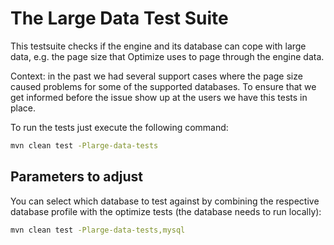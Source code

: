 # The Large Data Test Suite

This testsuite checks if the engine and its database can cope with large data, e.g. the page size 
that Optimize uses to page through the engine data. 

Context: in the past we had several support cases where the page size caused problems
for some of the supported databases. To ensure that we get informed before the
issue show up at the users we have this tests in place.

To run the tests just execute the following command:
```bash
mvn clean test -Plarge-data-tests
```

## Parameters to adjust

You can select which database to test against by combining the respective database profile
with the optimize tests (the database needs to run locally):
```bash
mvn clean test -Plarge-data-tests,mysql
```